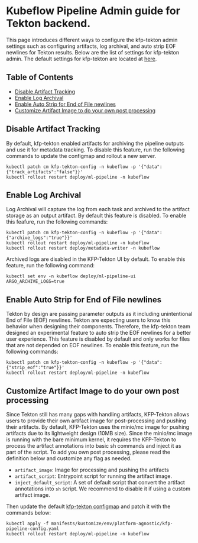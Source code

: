 # Kubeflow Pipeline Admin guide for Tekton backend.

This page introduces different ways to configure the kfp-tekton admin settings such as configuring artifacts, log archival, and auto strip EOF newlines for Tekton results. Below are the list of settings for kfp-tekton admin. The default settings for kfp-tekton are located at [here](/manifests/kustomize/env/platform-agnostic/kfp-pipeline-config.yaml).

## Table of Contents

- [Disable Artifact Tracking](#disable-artifact-tracking)
- [Enable Log Archival](#enable-log-archival)
- [Enable Auto Strip for End of File newlines](#enable-auto-strip-for-end-of-file-newlines)
- [Customize Artifact Image to do your own post processing](#customize-artifact-image-to-do-your-own-post-processing)


## Disable Artifact Tracking

By default, kfp-tekton enabled artifacts for archiving the pipeline outputs and use it for metadata tracking. To disable this feature, run the following commands to update the configmap and rollout a new server.

```shell
kubectl patch cm kfp-tekton-config -n kubeflow -p '{"data":{"track_artifacts":"false"}}'
kubectl rollout restart deploy/ml-pipeline -n kubeflow
```

## Enable Log Archival

Log Archival will capture the log from each task and archived to the artifact storage as an output artifact. By default this feature is disabled. To enable this feafure, run the following commands:

```shell
kubectl patch cm kfp-tekton-config -n kubeflow -p '{"data":{"archive_logs":"true"}}'
kubectl rollout restart deploy/ml-pipeline -n kubeflow
kubectl rollout restart deploy/metadata-writer -n kubeflow
```

Archived logs are disabled in the KFP-Tekton UI by default. To enable this feature, run the following command:

```shell
kubectl set env -n kubeflow deploy/ml-pipeline-ui ARGO_ARCHIVE_LOGS=true
```

## Enable Auto Strip for End of File newlines

Tekton by design are passing parameter outputs as it including unintentional End of File (EOF) newlines. Tekton are expecting users to know this behavior when designing their components. Therefore, the kfp-tekton team designed an experimental feature to auto strip the EOF newlines for a better user experience. This feature is disabled by default and only works for files that are not depended on EOF newlines. To enable this feature, run the following commands:
```shell
kubectl patch cm kfp-tekton-config -n kubeflow -p '{"data":{"strip_eof":"true"}}'
kubectl rollout restart deploy/ml-pipeline -n kubeflow
```

## Customize Artifact Image to do your own post processing

Since Tekton still has many gaps with handling artifacts, KFP-Tekton allows users to provide their own artifact image for post-processing and pushing their artifacts. By default, KFP-Tekton uses the minio/mc image for pushing artifacts due to its lightweight design (10MB size). Since the minio/mc image is running with the bare minimum kernel, it requires the KFP-Tekton to process the artifact annotations into basic sh commands and inject it as part of the script. To add you own post processing, please read the definition below and customize any flag as needed.

- `artifact_image`: Image for processing and pushing the artifacts
- `artifact_script`: Entrypoint script for running the artifact image.
- `inject_default_script`: A set of default script that convert the artifact annotations into `sh` script. We recommend to disable it if using a custom artifact image. 

Then update the default [kfp-tekton configmap](/manifests/kustomize/env/platform-agnostic/kfp-pipeline-config.yaml) and patch it with the commands below:
```
kubectl apply -f manifests/kustomize/env/platform-agnostic/kfp-pipeline-config.yaml
kubectl rollout restart deploy/ml-pipeline -n kubeflow
```

